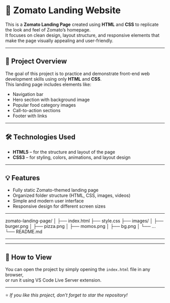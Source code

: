 # 🍅 Zomato Landing Website

This is a **Zomato Landing Page** created using **HTML** and **CSS** to replicate the look and feel of Zomato’s homepage.  
It focuses on clean design, layout structure, and responsive elements that make the page visually appealing and user-friendly.

---

## 🧠 Project Overview

The goal of this project is to practice and demonstrate front-end web development skills using only **HTML** and **CSS**.  
This landing page includes elements like:
- Navigation bar  
- Hero section with background image  
- Popular food category images  
- Call-to-action sections  
- Footer with links  

---

## 🛠️ Technologies Used

- **HTML5** – for the structure and layout of the page  
- **CSS3** – for styling, colors, animations, and layout design  

---

## 💡 Features

- Fully static Zomato-themed landing page  
- Organized folder structure (HTML, CSS, images, videos)  
- Simple and modern user interface  
- Responsive design for different screen sizes  

---
zomato-landing-page/
│
├── index.html
├── style.css
├── images/
│ ├── burger.png
│ ├── pizza.png
│ ├── momos.png
│ ├── bg.png
│ └── ...
└── README.md

-----


---

## 🚀 How to View

You can open the project by simply opening the `index.html` file in any browser,  
or run it using VS Code Live Server extension.

---

⭐ *If you like this project, don’t forget to star the repository!*


